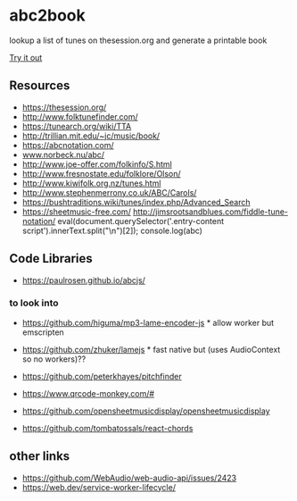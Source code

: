 # abc2book
lookup  a list of  tunes on thesession.org and generate a printable book

[Try it out](https://tunebook.syntithenai.com/)

## Resources

- https://thesession.org/
- http://www.folktunefinder.com/
- https://tunearch.org/wiki/TTA
- http://trillian.mit.edu/~jc/music/book/
- https://abcnotation.com/
- www.norbeck.nu/abc/
- http://www.joe-offer.com/folkinfo/S.html
- http://www.fresnostate.edu/folklore/Olson/
- http://www.kiwifolk.org.nz/tunes.html
- http://www.stephenmerrony.co.uk/ABC/Carols/
- https://bushtraditions.wiki/tunes/index.php/Advanced_Search
- https://sheetmusic-free.com/
http://jimsrootsandblues.com/fiddle-tune-notation/
eval(document.querySelector('.entry-content script').innerText.split("\n")[2]); console.log(abc)

## Code Libraries

- https://paulrosen.github.io/abcjs/

### to look into
- https://github.com/higuma/mp3-lame-encoder-js  * allow worker but emscripten
- https://github.com/zhuker/lamejs * fast native but (uses AudioContext so no workers)??

- https://github.com/peterkhayes/pitchfinder
- https://www.qrcode-monkey.com/#
- https://github.com/opensheetmusicdisplay/opensheetmusicdisplay
- https://github.com/tombatossals/react-chords

## other links

- https://github.com/WebAudio/web-audio-api/issues/2423
- https://web.dev/service-worker-lifecycle/



